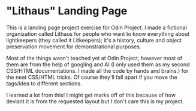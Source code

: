 # "Lithaus" Landing Page

This is a landing page project exercise for Odin Project. I made a fictional organization called Lithaus for people who want to know everything about lightkeepers (they called it Litkeepers); it's a history, culture and object preservation movement for demonstrational purposes.

Most of the things wasn't teached yet at Odin Project, however most of them are from the help of googling and AI (I only used them as my second CSS/HTML documentations. I made all the code by hands and brains.) for the neat CSS/HTML tricks. Of course they'll fall apart if you move the tags/idea to different sections.

I learned a lot from this! I might get marks off of this because of how deviant it is from the requested layout but I don't care this is my project.
